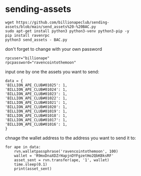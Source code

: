 # sending-assets
```
wget https://github.com/billionapeclub/sending-assets/blob/main/send_assets%20-%20BAC.py
sudo apt-get install python3 python3-venv python3-pip -y
pip install ravenrpc
python3 send_assets - BAC.py
```

don't forget to change with your own password
```
rpcuser="billionape"
rpcpassword="ravencointothemoon"
```

input one by one the assets you want to send:
```
data = {
'BILLION_APE_CLUB#01025': 1,
'BILLION_APE_CLUB#01024': 1,
'BILLION_APE_CLUB#01023': 1,
'BILLION_APE_CLUB#01022': 1,
'BILLION_APE_CLUB#01021': 1,
'BILLION_APE_CLUB#01020': 1,
'BILLION_APE_CLUB#01019': 1,
'BILLION_APE_CLUB#01018': 1,
'BILLION_APE_CLUB#01017': 1,
'BILLION_APE_CLUB#01016': 1,
}
```

chnage the wallet address to the address you want to send it to:
```
for ape in data:
    rvn.walletpassphrase('ravencointothemoon', 100)
    wallet = 'R9mxDnaXDZrHapjnDYFgzetHo2QbKBksRF'
    asset_sent = rvn.transfer(ape, '1', wallet)
    time.sleep(0.1)
    print(asset_sent)
```
